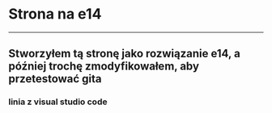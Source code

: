 # Strona na e14

----------
## Stworzyłem tą stronę jako rozwiązanie e14, a później trochę zmodyfikowałem, aby przetestować gita

### linia z visual studio code